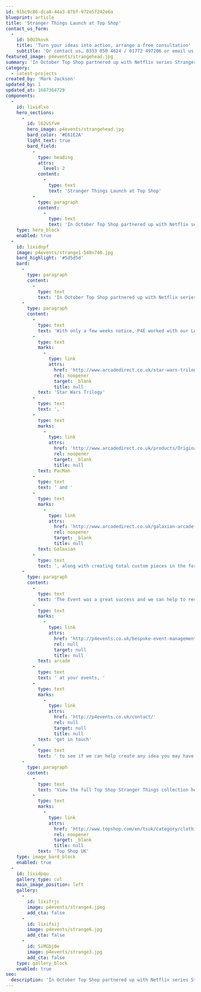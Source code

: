 ```yaml
---
id: 91bc9c86-dca8-44a3-87bf-972e5f242e6a
blueprint: article
title: 'Stranger Things Launch at Top Shop'
contact_us_form:
  -
    id: b0U3kovk
    title: 'Turn your ideas into action, arrange a free consultation'
    subtitle: 'Or contact us… 0333 050 4624 / 01772 497206 or email us: info@p4events.co.uk'
featured_image: p4events/strangehead.jpg
summary: 'In October Top Shop partnered up with Netflix series Stranger Things to transform part of their Oxford Street store into the set of Stranger Things Series 2 to celebrate the'
category:
  - latest-projects
created_by: 'Mark Jackson'
updated_by: 1
updated_at: 1687364729
components:
  -
    id: lixidlxo
    hero_sections:
      -
        id: l62vSfvH
        hero_image: p4events/strangehead.jpg
        bard_color: '#E61E2A'
        light_text: true
        bard_field:
          -
            type: heading
            attrs:
              level: 2
            content:
              -
                type: text
                text: 'Stranger Things Launch at Top Shop'
          -
            type: paragraph
            content:
              -
                type: text
                text: 'In October Top Shop partnered up with Netflix series Stranger Things to transform part of their Oxford Street store into the set of Stranger Things Series 2 to celebrate the launch of their new Stranger Things clothing range.'
    type: hero_block
    enabled: true
  -
    id: lixidnpf
    image: p4events/strange1-540x740.jpg
    bard_highlight: '#5d5d5d'
    bard:
      -
        type: paragraph
        content:
          -
            type: text
            text: 'In October Top Shop partnered up with Netflix series Stranger Things to transform part of their Oxford Street store into the set of Stranger Things Series 2 to celebrate the launch of their new Stranger Things clothing range. Top Shop recreated many of the famous locations such at Castle Byers, the Hawkins Lab and The Arcade.'
      -
        type: paragraph
        content:
          -
            type: text
            text: 'With only a few weeks notice, P4E worked with our London agency partners to provide the machines for the custom arcade. We provided original retro uprights from our current stock of over 300 machines such as the '
          -
            type: text
            marks:
              -
                type: link
                attrs:
                  href: 'http://www.arcadedirect.co.uk/star-wars-trilogy-arcade-machine/'
                  rel: noopener
                  target: _blank
                  title: null
            text: 'Star Wars Trilogy'
          -
            type: text
            text: ', '
          -
            type: text
            marks:
              -
                type: link
                attrs:
                  href: 'http://www.arcadedirect.co.uk/products/Original-Pacman-Arcade-Machine.html'
                  rel: noopener
                  target: _blank
                  title: null
            text: PacMan
          -
            type: text
            text: ' and '
          -
            type: text
            marks:
              -
                type: link
                attrs:
                  href: 'http://www.arcadedirect.co.uk/galaxian-arcade-machine/'
                  rel: noopener
                  target: _blank
                  title: null
            text: Galaxian
          -
            type: text
            text: ', along with creating total custom pieces in the form of the Mario Brothers and Dragon Lair. We also provided empty arcade machines to act as props in the alternate side of the arcade.'
      -
        type: paragraph
        content:
          -
            type: text
            text: 'The Event was a great success and we can help to recreate any famous '
          -
            type: text
            marks:
              -
                type: link
                attrs:
                  href: 'http://p4events.co.uk/bespoke-event-management/event-entertainment/arcade-machine-hire/'
                  rel: null
                  target: null
                  title: null
            text: arcade
          -
            type: text
            text: ' at your events, '
          -
            type: text
            marks:
              -
                type: link
                attrs:
                  href: 'http://p4events.co.uk/contact/'
                  rel: null
                  target: null
                  title: null
            text: 'get in touch'
          -
            type: text
            text: ' to see if we can help create any idea you may have.'
      -
        type: paragraph
        content:
          -
            type: text
            text: 'View the full Top Shop Stranger Things collection here: '
          -
            type: text
            marks:
              -
                type: link
                attrs:
                  href: 'http://www.topshop.com/en/tsuk/category/clothing-427/topshop-x-stranger-things-7092819'
                  rel: noopener
                  target: _blank
                  title: null
            text: 'Top Shop UK'
    type: image_bard_block
    enabled: true
  -
    id: lixidpqu
    gallery_type: col
    main_image_position: left
    gallery:
      -
        id: lixifrjc
        image: p4events/strange4.jpeg
        add_cta: false
      -
        id: lixifsij
        image: p4events/strange6.jpg
        add_cta: false
      -
        id: SiMGbj0e
        image: p4events/strange3.jpg
        add_cta: false
    type: gallery_block
    enabled: true
seo:
  description: 'In October Top Shop partnered up with Netflix series Stranger Things to transform their Oxford Street store into the set of Stranger Things Series 2 to celebrate the launch of their new Stranger Things clothing range. TopShop recreated many of the famous locations such at Castle Byers, the Hawkins Lab and The Arcade.'
---
```

